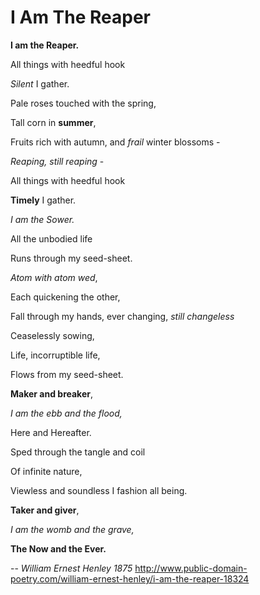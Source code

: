 # I Am The Reaper

**I am the Reaper.**

All things with heedful hook

*Silent* I gather.

Pale roses touched with the spring,

Tall corn in **summer**,

Fruits rich with autumn, and *frail* winter blossoms -

*Reaping, still reaping* -

All things with heedful hook

**Timely** I gather.

*I am the Sower.*

All the unbodied life

Runs through my seed-sheet.

*Atom with atom wed*,

Each quickening the other,

Fall through my hands, ever changing, *still changeless*

Ceaselessly sowing,

Life, incorruptible life,

Flows from my seed-sheet.

**Maker and breaker**,

*I am the ebb and the flood,*

Here and Hereafter.

Sped through the tangle and coil

Of infinite nature,

Viewless and soundless I fashion all being.

**Taker and giver**,

*I am the womb and the grave,*

**The Now and the Ever.**

-- *William Ernest Henley 1875*
   http://www.public-domain-poetry.com/william-ernest-henley/i-am-the-reaper-18324 
